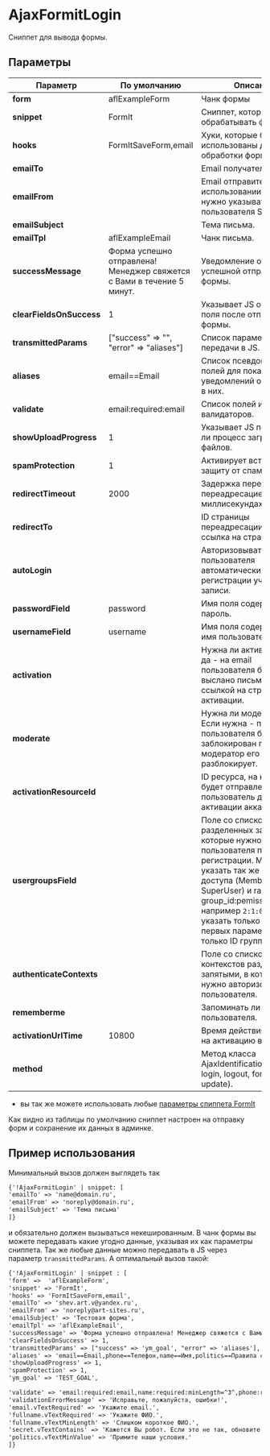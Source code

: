 # AjaxFormitLogin

Сниппет для вывода формы.

## Параметры

| Параметр                 | По умолчанию                                                          | Описание                                                                                                                                                                                                                                                                             |
|--------------------------|-----------------------------------------------------------------------|--------------------------------------------------------------------------------------------------------------------------------------------------------------------------------------------------------------------------------------------------------------------------------------|
| **form**                 | aflExampleForm                                                        | Чанк формы                                                                                                                                                                                                                                                                           |
| **snippet**              | FormIt                                                                | Сниппет, который будет обрабатывать форму                                                                                                                                                                                                                                            |
| **hooks**                | FormItSaveForm,email                                                  | Хуки, которые будут использованы для обработки формы.                                                                                                                                                                                                                                |
| **emailTo**              |                                                                       | Email получателя                                                                                                                                                                                                                                                                     |
| **emailFrom**            |                                                                       | Email отправителя. При использовании SMTP нужно указывать email пользователя SMTP.                                                                                                                                                                                                   |
| **emailSubject**         |                                                                       | Тема письма.                                                                                                                                                                                                                                                                         |
| **emailTpl**             | aflExampleEmail                                                       | Чанк письма.                                                                                                                                                                                                                                                                         |
| **successMessage**       | Форма успешно отправлена! Менеджер свяжется с Вами в течение 5 минут. | Уведомление об успешной отправке формы.                                                                                                                                                                                                                                              |
| **clearFieldsOnSuccess** | 1                                                                     | Указывает JS очищать ли поля после отправки формы.                                                                                                                                                                                                                                   |
| **transmittedParams**    | ["success" => "", "error" => "aliases"]                               | Список параметров для передачи в JS.                                                                                                                                                                                                                                                 |
| **aliases**              | email==Email                                                          | Список псевдонимов полей для показа уведомлений об ошибках в них.                                                                                                                                                                                                                    |
| **validate**             | email:required:email                                                  | Список полей и их валидаторов.                                                                                                                                                                                                                                                       |
| **showUploadProgress**   | 1                                                                     | Указывает JS показывать ли процесс загрузки файлов.                                                                                                                                                                                                                                  |
| **spamProtection**       | 1                                                                     | Активирует встроенную защиту от спама.                                                                                                                                                                                                                                               |
| **redirectTimeout**      | 2000                                                                  | Задержка перед переадресацией в миллисекундах.                                                                                                                                                                                                                                       |
| **redirectTo**           |                                                                       | ID страницы переадресации или ссылка на страницу.                                                                                                                                                                                                                                    |
| **autoLogin**            |                                                                       | Авторизовывать ли пользователя автоматически после регистрации учётной записи.                                                                                                                                                                                                       |
| **passwordField**        | password                                                              | Имя поля содержащего пароль.                                                                                                                                                                                                                                                         |
| **usernameField**        | username                                                              | Имя поля содержащего имя пользователя.                                                                                                                                                                                                                                               |
| **activation**           |                                                                       | Нужна ли активация, если да - на email пользователя будет выслано письмо с ссылкой на страницу активации.                                                                                                                                                                            |
| **moderate**             |                                                                       | Нужна ли модерация. Если нужна - профиль пользователя будет заблокирован пока модератор его не разблокирует.                                                                                                                                                                         |
| **activationResourceId** |                                                                       | ID ресурса, на который будет отправлен пользователь для активации аккаунта.                                                                                                                                                                                                          |
| **usergroupsField**      |                                                                       | Поле со списком групп разделенных запятыми, в которые нужно добавить пользователя при регистрации. Можно указать так же уровень доступа (Member или SuperUser) и rank: group_id:pemission_id:rank, например `2:1:0`. Можно указать только два первых параметра или только ID группы. |
| **authenticateContexts** |                                                                       | Поле со списком контекстов разделенных запятыми, в которых нужно авторизовать пользователя.                                                                                                                                                                                          |
| **rememberme**           |                                                                       | Запоминать ли пользователя.                                                                                                                                                                                                                                                          |
| **activationUrlTime**    | 10800                                                                 | Время действия ссылки на активацию в секундах.                                                                                                                                                                                                                                       |
| **method**               |                                                                       | Метод класса AjaxIdentification (register, login, logout, forgot, update).                                                                                                                                                                                                           |

* вы так же можете использовать любые [параметры спиппета FormIt][1]

Как видно из таблицы по умолчанию сниппет настроен на отправку форм и сохранение их данных в админке.

## Пример использования

Минимальный вызов должен выглядеть так

```html
{'!AjaxFormitLogin' | snippet: [
'emailTo' => 'name@domain.ru',
'emailFrom' => 'noreply@domain.ru',
'emailSubject' => 'Тема письма'
]}
```

и обязательно должен вызываться некешированным. В чанк формы вы можете передавать какие угодно данные, указывая их как параметры сниппета. Так же любые данные можно
передавать в JS через параметр `transmittedParams`.
А оптимальный вызов такой:

```html
{'!AjaxFormitLogin' | snippet : [
'form' =>  'aflExampleForm',
'snippet' => 'FormIt',
'hooks' => 'FormItSaveForm,email',
'emailTo' => 'shev.art.v@yandex.ru',
'emailFrom' => 'noreply@art-sites.ru',
'emailSubject' => 'Тестовая форма',
'emailTpl' => 'aflExampleEmail',
'successMessage' => 'Форма успешно отправлена! Менеджер свяжется с Вами в течение 5 минут.',
'clearFieldsOnSuccess' => 1,
'transmittedParams' => ["success" => 'ym_goal', "error" => 'aliases'],
'aliases' => 'email==Email,phone==Телефон,name==Имя,politics==Правила сервиса',
'showUploadProgress' => 1,
'spamProtection' => 1,
'ym_goal' => 'TEST_GOAL',

'validate' => 'email:required:email,name:required:minLength=^3^,phone:required,politics:minValue=^1^',
'validationErrorMessage' => 'Исправьте, пожалуйста, ошибки!',
'email.vTextRequired' => 'Укажите email.',
'fullname.vTextRequired' => 'Укажите ФИО.',
'fullname.vTextMinLength' => 'Слишком короткое ФИО.',
'secret.vTextContains' => 'Кажется Вы робот. Если это не так, обновите страницу.',
'politics.vTextMinValue' => 'Примите наши условия.'
]}
```

[1]: https://docs.modx.com/current/ru/extras/formit
